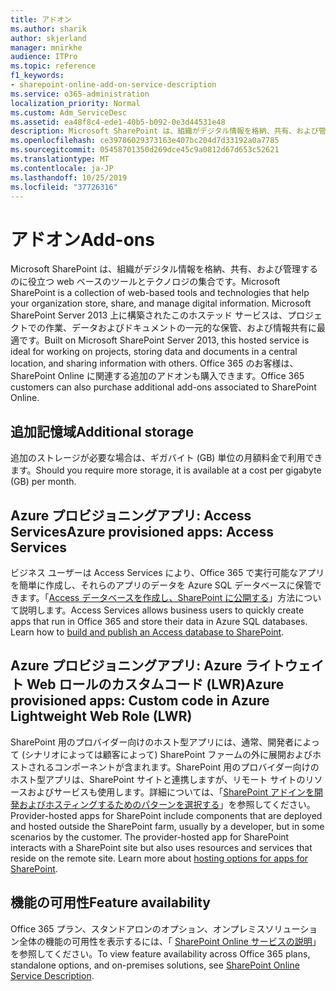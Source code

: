 ```yaml
---
title: アドオン
ms.author: sharik
author: skjerland
manager: mnirkhe
audience: ITPro
ms.topic: reference
f1_keywords:
- sharepoint-online-add-on-service-description
ms.service: o365-administration
localization_priority: Normal
ms.custom: Adm_ServiceDesc
ms.assetid: ea48f8c4-ede1-40b5-b092-0e3d44531e48
description: Microsoft SharePoint は、組織がデジタル情報を格納、共有、および管理するのに役立つ web ベースのツールとテクノロジの集合です。 Microsoft SharePoint Server 2013 上に構築されたこのホステッド サービスは、プロジェクトでの作業、データおよびドキュメントの一元的な保管、および情報共有に最適です。 Office 365 のお客様は、SharePoint Online に関連する追加のアドオンも購入できます。
ms.openlocfilehash: ce39786029373163e407bc204d7d33192a0a7785
ms.sourcegitcommit: 05458701350d269dce45c9a0812d67d653c52621
ms.translationtype: MT
ms.contentlocale: ja-JP
ms.lasthandoff: 10/25/2019
ms.locfileid: "37726316"
---
```

# <a name="add-ons"></a><span data-ttu-id="9898e-105">アドオン</span><span class="sxs-lookup"><span data-stu-id="9898e-105">Add-ons</span></span>

<span data-ttu-id="9898e-106">Microsoft SharePoint は、組織がデジタル情報を格納、共有、および管理するのに役立つ web ベースのツールとテクノロジの集合です。</span><span class="sxs-lookup"><span data-stu-id="9898e-106">Microsoft SharePoint is a collection of web-based tools and technologies that help your organization store, share, and manage digital information.</span></span> <span data-ttu-id="9898e-107">Microsoft SharePoint Server 2013 上に構築されたこのホステッド サービスは、プロジェクトでの作業、データおよびドキュメントの一元的な保管、および情報共有に最適です。</span><span class="sxs-lookup"><span data-stu-id="9898e-107">Built on Microsoft SharePoint Server 2013, this hosted service is ideal for working on projects, storing data and documents in a central location, and sharing information with others.</span></span> <span data-ttu-id="9898e-108">Office 365 のお客様は、SharePoint Online に関連する追加のアドオンも購入できます。</span><span class="sxs-lookup"><span data-stu-id="9898e-108">Office 365 customers can also purchase additional add-ons associated to SharePoint Online.</span></span>
  
## <a name="additional-storage"></a><span data-ttu-id="9898e-109">追加記憶域</span><span class="sxs-lookup"><span data-stu-id="9898e-109">Additional storage</span></span>

<span data-ttu-id="9898e-110">追加のストレージが必要な場合は、ギガバイト (GB) 単位の月額料金で利用できます。</span><span class="sxs-lookup"><span data-stu-id="9898e-110">Should you require more storage, it is available at a cost per gigabyte (GB) per month.</span></span>
  
## <a name="azure-provisioned-apps-access-services"></a><span data-ttu-id="9898e-111">Azure プロビジョニングアプリ: Access Services</span><span class="sxs-lookup"><span data-stu-id="9898e-111">Azure provisioned apps: Access Services</span></span>

<span data-ttu-id="9898e-p103">ビジネス ユーザーは Access Services により、Office 365 で実行可能なアプリを簡単に作成し、それらのアプリのデータを Azure SQL データベースに保管できます。「[Access データベースを作成し、SharePoint に公開する](https://go.microsoft.com/fwlink/p/?LinkID=393754)」方法について説明します。</span><span class="sxs-lookup"><span data-stu-id="9898e-p103">Access Services allows business users to quickly create apps that run in Office 365 and store their data in Azure SQL databases. Learn how to [build and publish an Access database to SharePoint](https://go.microsoft.com/fwlink/p/?LinkID=393754).</span></span>
  
## <a name="azure-provisioned-apps-custom-code-in-azure-lightweight-web-role-lwr"></a><span data-ttu-id="9898e-114">Azure プロビジョニングアプリ: Azure ライトウェイト Web ロールのカスタムコード (LWR)</span><span class="sxs-lookup"><span data-stu-id="9898e-114">Azure provisioned apps: Custom code in Azure Lightweight Web Role (LWR)</span></span>

<span data-ttu-id="9898e-p104">SharePoint 用のプロバイダー向けのホスト型アプリには、通常、開発者によって (シナリオによっては顧客によって) SharePoint ファームの外に展開およびホストされるコンポーネントが含まれます。SharePoint 用のプロバイダー向けのホスト型アプリは、SharePoint サイトと連携しますが、リモート サイトのリソースおよびサービスも使用します。詳細については、「[SharePoint アドインを開発およびホスティングするためのパターンを選択する](https://go.microsoft.com/fwlink/?LinkId=271314)」を参照してください。</span><span class="sxs-lookup"><span data-stu-id="9898e-p104">Provider-hosted apps for SharePoint include components that are deployed and hosted outside the SharePoint farm, usually by a developer, but in some scenarios by the customer. The provider-hosted app for SharePoint interacts with a SharePoint site but also uses resources and services that reside on the remote site. Learn more about [hosting options for apps for SharePoint](https://go.microsoft.com/fwlink/?LinkId=271314).</span></span>
  
## <a name="feature-availability"></a><span data-ttu-id="9898e-118">機能の可用性</span><span class="sxs-lookup"><span data-stu-id="9898e-118">Feature availability</span></span>

<span data-ttu-id="9898e-119">Office 365 プラン、スタンドアロンのオプション、オンプレミスソリューション全体の機能の可用性を表示するには、「 [SharePoint Online サービスの説明](sharepoint-online-service-description.md)」を参照してください。</span><span class="sxs-lookup"><span data-stu-id="9898e-119">To view feature availability across Office 365 plans, standalone options, and on-premises solutions, see [SharePoint Online Service Description](sharepoint-online-service-description.md).</span></span>
  